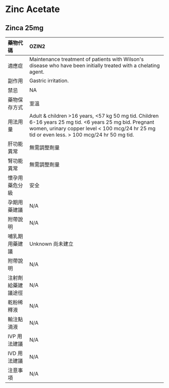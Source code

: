 # Zinc  Acetate

## Zinca 25mg

| 藥物代碼 | OZIN2 |
| :--- | :--- |
| 適應症 | Maintenance treatment of patients with Wilson's disease who have been initially treated with a chelating agent. |
| 副作用 | Gastric irritation. |
| 禁忌 | NA |
| 藥物保存方式 | 室溫 |
| 用法用量 | Adult & children &gt;16 years, &lt;57 kg 50 mg tid. Children 6-16 years 25 mg tid. &lt;6 years 25 mg bid. Pregnant women, urinary copper level &lt; 100 mcg/24 hr 25 mg tid or even less. &gt; 100 mcg/24 hr 50 mg tid. |
| 肝功能異常 | 無需調整劑量 |
| 腎功能異常 | 無需調整劑量 |
| 懷孕用藥危分級 | 安全 |
| 孕期用藥建議 | N/A |
| 附帶說明 | N/A |
| 哺乳期用藥建議 | Unknown 尚未建立 |
| 附帶說明 | N/A |
| 注射劑給藥建議途徑 | N/A |
| 乾粉稀釋液 | N/A |
| 輸注點滴液 | N/A |
| IVP 用法建議 | N/A |
| IVD 用法建議 | N/A |
| 注意事項 | N/A |

